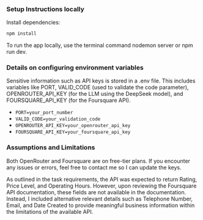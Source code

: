 ### Setup Instructions locally

Install dependencies:

```bash
npm install
```

To run the app locally, use the terminal command nodemon server or npm run dev.

### Details on configuring environment variables

Sensitive information such as API keys is stored in a .env file. This includes variables like PORT, VALID_CODE (used to validate the code parameter), OPENROUTER_API_KEY (for the LLM using the DeepSeek model), and FOURSQUARE_API_KEY (for the Foursquare API).

- `PORT=your_port_number`
- `VALID_CODE=your_validation_code`
- `OPENROUTER_API_KEY=your_openrouter_api_key`
- `FOURSQUARE_API_KEY=your_foursquare_api_key`

### Assumptions and Limitations

Both OpenRouter and Foursquare are on free-tier plans. If you encounter any issues or errors, feel free to contact me so I can update the keys.

As outlined in the task requirements, the API was expected to return Rating, Price Level, and Operating Hours. However, upon reviewing the Foursquare API documentation, these fields are not available in the documentation. Instead, I included alternative relevant details such as Telephone Number, Email, and Date Created to provide meaningful business information within the limitations of the available API.
